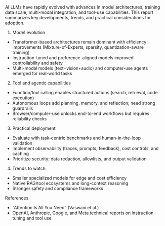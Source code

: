AI LLMs have rapidly evolved with advances in model architectures, training data scale, multi-modal integration, and tool-use capabilities. This report summarizes key developments, trends, and practical considerations for adoption.

1. Model evolution

- Transformer-based architectures remain dominant with efficiency improvements (Mixture-of-Experts, sparsity, quantization-aware training)
- Instruction-tuned and preference-aligned models improved controllability and safety
- Multi-modal models (text+vision+audio) and computer-use agents emerged for real-world tasks

2. Tool and agentic capabilities

- Function/tool calling enables structured actions (search, retrieval, code execution)
- Autonomous loops add planning, memory, and reflection; need strong guardrails
- Browser/computer-use unlocks end-to-end workflows but requires reliability checks

3. Practical deployment

- Evaluate with task-centric benchmarks and human-in-the-loop validation
- Implement observability (traces, prompts, feedback), cost controls, and caching
- Prioritize security: data redaction, allowlists, and output validation

4. Trends to watch

- Smaller specialized models for edge and cost efficiency
- Native RAG/tool ecosystems and long-context reasoning
- Stronger safety and compliance frameworks

References

- “Attention Is All You Need” (Vaswani et al.)
- OpenAI, Anthropic, Google, and Meta technical reports on instruction tuning and tool use
